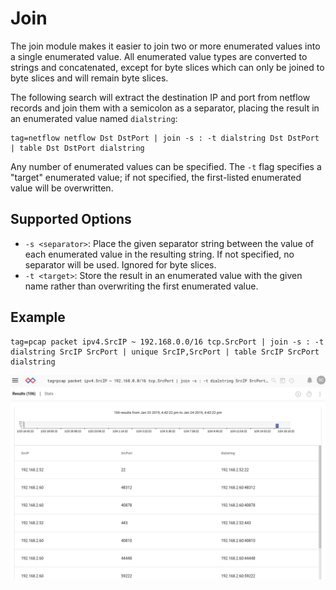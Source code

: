 # Join

The join module makes it easier to join two or more enumerated values into a single enumerated value. All enumerated value types are converted to strings and concatenated, except for byte slices which can only be joined to byte slices and will remain byte slices.

The following search will extract the destination IP and port from netflow records and join them with a semicolon as a separator, placing the result in an enumerated value named `dialstring`:

```
tag=netflow netflow Dst DstPort | join -s : -t dialstring Dst DstPort | table Dst DstPort dialstring
```

Any number of enumerated values can be specified. The `-t` flag specifies a "target" enumerated value; if not specified, the first-listed enumerated value will be overwritten.

## Supported Options

* `-s <separator>`: Place the given separator string between the value of each enumerated value in the resulting string. If not specified, no separator will be used. Ignored for byte slices.
* `-t <target>`: Store the result in an enumerated value with the given name rather than overwriting the first enumerated value.

## Example

```
tag=pcap packet ipv4.SrcIP ~ 192.168.0.0/16 tcp.SrcPort | join -s : -t dialstring SrcIP SrcPort | unique SrcIP,SrcPort | table SrcIP SrcPort dialstring
```
![](join.png)
